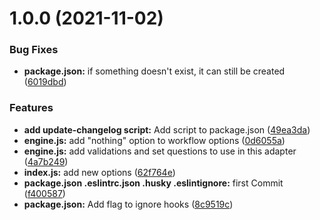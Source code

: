 # 1.0.0 (2021-11-02)


### Bug Fixes

* **package.json:** if something doesn't exist, it can still be created ([6019dbd](https://github.com/react-native-libraries/cz-jira-smart-validated/commit/6019dbd3953ff2f7fde5e43ed7eca30d5aaf847e))


### Features

* **add update-changelog script:** Add script to package.json ([49ea3da](https://github.com/react-native-libraries/cz-jira-smart-validated/commit/49ea3da6228dec72959046ad29f71159c0cf7e66))
* **engine.js:** add "nothing" option to workflow options ([0d6055a](https://github.com/react-native-libraries/cz-jira-smart-validated/commit/0d6055a3bdb4204dc517ad8588a41774988fca63))
* **engine.js:** add validations and set questions to use in this adapter ([4a7b249](https://github.com/react-native-libraries/cz-jira-smart-validated/commit/4a7b2491fabe675b47ba1f1e23198e6ffbb8c2fc))
* **index.js:** add new options ([62f764e](https://github.com/react-native-libraries/cz-jira-smart-validated/commit/62f764ef186cd7718bcec5c163f9c9407335979a))
* **package.json .eslintrc.json .husky .eslintignore:** first Commit ([f400587](https://github.com/react-native-libraries/cz-jira-smart-validated/commit/f400587c2e81fa4043a4e80d7e8d14749a05497c))
* **package.json:** Add flag to ignore hooks ([8c9519c](https://github.com/react-native-libraries/cz-jira-smart-validated/commit/8c9519cee85884ec356696cd6cf4e6b21a9a6f37))



